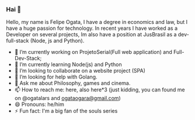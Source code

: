 ### Hai 👋

Hello, my name is Felipe Ogata, I have a degree in economics and law, but I have a huge passion for technology. In recent years I have worked as a Developer on several projects, Im also have a position at JusBrasil as a dev-full-stack (Node, js and Python).

- 🔭 I’m currently working on ProjetoSerial(Full web application) and Full-Dev-Stack; 
- 🌱 I’m currently learning Node(js) and Python
- 👯 I’m looking to collaborate on a website project (SPA)
- 🤔 I’m looking for help with Golang. 
- 💬 Ask me about Philosophy, games and cinema.
- 📫 How to reach me: here, also here*3 (just kidding, you can found me on @ogatalars and ogataogara@gmail.com)
- 😄 Pronouns: he/him
- ⚡ Fun fact: I'm a big fan of the souls series
